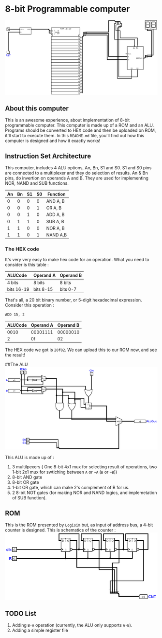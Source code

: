 # 8-bit Programmable computer
![Finished Circuit](./Computer.png)

## About this computer

This is an awesome experience, about implementation of 8-bit programmable computer. This computer is made up of a ROM and an ALU. Programs should be converted to HEX code and then be uploaded on ROM, it'll start to execute them. In this `README.md` file, you'll find out how this computer is designed and how it exactly works!

## Instruction Set Architecture

This computer, includes 4 ALU options, An, Bn, S1 and S0. S1 and S0 pins are connected to a multiplexer and they do selection of results. An & Bn pins, do invertion on operands A and B. They are used for implementing NOR, NAND and SUB functions. 

| An | Bn | S1 | S0 | Function |
|:---| ---| ---| ---| ---------|
| 0  | 0  | 0  | 0  | AND A, B |
| 0  | 0  | 0  | 1  | OR A, B  |
| 0  | 0  | 1  | 0  | ADD A, B |
| 0  | 1  | 1  | 0  | SUB A, B |
| 1  | 1  | 0  | 0  | NOR A, B |
| 1  | 1  | 0  | 1  | NAND A,B |

### The HEX code
It's very very easy to make hex code for an operation. What you need to consider is this table :

| ALUCode | Operand A | Operand B |
|:------- | --------- | ----------|
| 4 bits  | 8 bits    | 8 bits    |
| bits 16-19 | bits 8-15 | bits 0-7  |

That's all, a 20 bit binary number, or 5-digit hexadecimal expression. Consider this operation :

```
ADD 15, 2
```
| ALUCode | Operand A | Operand B |
|:------- | --------- | ----------|
| 0010 | 00001111 | 00000010 |
| 2    | 0f       | 02       |

The HEX code we got is `20f02`. We can upload this to our ROM now, and see the result!

##The ALU
![ALU](./ALU.png) 

This ALU is made up of :

1. 3 multilpexers ( One 8-bit 4x1 mux for selecting result of operations, two 1-bit 2x1 mux for swtiching between `A` or `~A` (`B` or `~B`))
2. 8-bit AND gate
3. 8-bit OR gate
4. 1-bit OR gate, which can make 2's complement of B for us. 
5. 2 8-bit NOT gates (for making NOR and NAND logics, and implemetation of SUB function). 

## ROM
This is the ROM presented by `Logisim` but, as input of address bus, a 4-bit counter is designed. This is schematics of the counter :
![ROM counter](./ROMCounterInput.png) 

## TODO List
1. Adding `B-A` operation (currently, the ALU only supports `A-B`). 
2. Adding a simple register file



